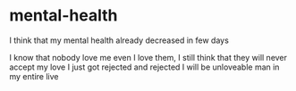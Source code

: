 # mental-health
I think that my mental health already decreased in few days

I know that nobody love me
even I love them, I still think that they will never accept my love
I just got rejected and rejected
I will be unloveable man in my entire live
